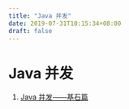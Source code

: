 ```yaml
---
title: "Java 并发"
date: 2019-07-31T10:15:34+08:00
draft: false
---
```


# Java 并发

1. [Java 并发——基石篇](https://createchance.github.io/post/java-%E5%B9%B6%E5%8F%91%E4%B9%8B%E5%9F%BA%E7%9F%B3%E7%AF%87/) 